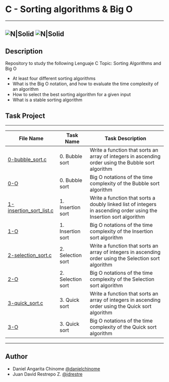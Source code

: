 # C - Sorting algorithms & Big O
---
![N|Solid](https://www.holbertonschool.com/holberton-logo.png) ![N|Solid](https://intranet.hbtn.io/assets/holberton-logo-coral-27055cb2f875eb10bf3b3942e52a24581bc0667695bdc856d4f08b469b678000.png)
---

## Description
Repository to study the following Lenguaje C Topic: Sorting Algorithms and Big O

- At least four different sorting algorithms
- What is the Big O notation, and how to evaluate the time complexity of an algorithm
- How to select the best sorting algorithm for a given input
- What is a stable sorting algorithm

## Task Project
---
File Name|Task Name|Task Description
---|---|---
[0-bubble_sort.c](https://https://github.com/danielcinome/sorting_algorithms/0-bubble_sort.c)|0. Bubble sort|Write a function that sorts an array of integers in ascending order using the Bubble sort algorithm
[0-O](https://https://github.com/danielcinome/sorting_algorithms/0-O)|0. Bubble sort|Big O notations of the time complexity of the Bubble sort algorithm
[1-insertion_sort_list.c](https://https://github.com/danielcinome/sorting_algorithms/1-insertion_sort_list.c)|1. Insertion sort|Write a function that sorts a doubly linked list of integers in ascending order using the Insertion sort algorithm
[1-O](https://https://github.com/danielcinome/sorting_algorithms/1-O)|1. Insertion sort|Big O notations of the time complexity of the Insertion sort algorithm
[2-selection_sort.c](https://https://github.com/danielcinome/sorting_algorithms/2-selection_sort.c)|2. Selection sort|Write a function that sorts an array of integers in ascending order using the Selection sort algorithm
[2-O](https://https://github.com/danielcinome/sorting_algorithms/2-O)|2. Selection sort|Big O notations of the time complexity of the Selection sort algorithm
[3-quick_sort.c](https://https://github.com/danielcinome/sorting_algorithms/3-quick_sort.c)|3. Quick sort|Write a function that sorts an array of integers in ascending order using the Quick sort algorithm
[3-O](https://https://github.com/danielcinome/sorting_algorithms/3-O)|3. Quick sort|Big O notations of the time complexity of the Quick sort algorithm

---
## Author

- Daniel Angarita Chinome [@danielchinome](https://twitter.com/danielchinome)
- Juan David Restrepo Z. [@jdrestre](https://twitter.com/jdrestre)
